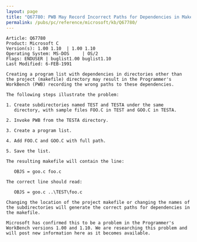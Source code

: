 ```yaml
---
layout: page
title: "Q67780: PWB May Record Incorrect Paths for Dependencies in Makefile"
permalink: /pubs/pc/reference/microsoft/kb/Q67780/
---
```


	Article: Q67780
	Product: Microsoft C
	Version(s): 1.00 1.10  | 1.00 1.10
	Operating System: MS-DOS     | OS/2
	Flags: ENDUSER | buglist1.00 buglist1.10
	Last Modified: 6-FEB-1991
	
	Creating a program list with dependencies in directories other than
	the project (makefile) directory may result in the Programmer's
	WorkBench (PWB) recording the wrong paths to these dependencies.
	
	The following steps illustrate the problem:
	
	1. Create subdirectories named TEST and TESTA under the same
	   directory, with sample files FOO.C in TEST and GOO.C in TESTA.
	
	2. Invoke PWB from the TESTA directory.
	
	3. Create a program list.
	
	4. Add FOO.C and GOO.C with full path.
	
	5. Save the list.
	
	The resulting makefile will contain the line:
	
	   OBJS = goo.c foo.c
	
	The correct line should read:
	
	   OBJS = goo.c ..\TEST\foo.c
	
	Changing the location of the project makefile or changing the names of
	the subdirectories will generate the correct paths for dependencies in
	the makefile.
	
	Microsoft has confirmed this to be a problem in the Programmer's
	WorkBench versions 1.00 and 1.10. We are researching this problem and
	will post new information here as it becomes available.
